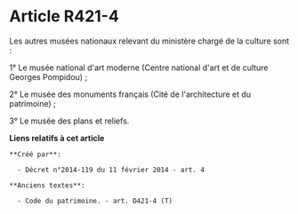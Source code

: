 # Article R421-4

Les autres musées nationaux relevant du ministère chargé de la culture sont :

1° Le musée national d'art moderne (Centre national d'art et de culture Georges Pompidou) ;

2° Le musée des monuments français (Cité de l'architecture et du patrimoine) ;

3° Le musée des plans et reliefs.

**Liens relatifs à cet article**

	**Créé par**:

	  - Décret n°2014-119 du 11 février 2014 - art. 4

	**Anciens textes**:

	  - Code du patrimoine. - art. D421-4 (T)
